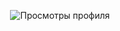 <p align="center">
  <img src="https://komarev.com/ghpvc/?username=Tohruhiro&style=plastic&color=blue" alt="Просмотры профиля" />
</p>
